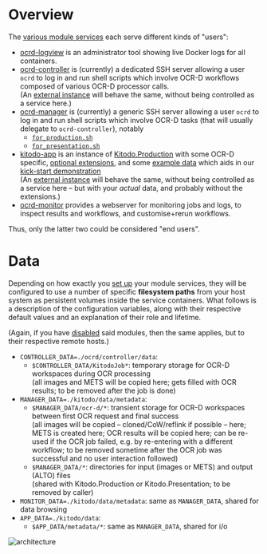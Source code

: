 # Overview

The [various module services](../setup/configure-modules.md) each serve different kinds of "users":

- [ocrd-logview](ocrd-manager.md#ocrd-logview) is an administrator tool showing live Docker logs for all containers.
- [ocrd-controller](ocrd-controller.md) is (currently) a dedicated SSH server 
  allowing a user `ocrd` to log in and run shell scripts which involve OCR-D workflows composed of various OCR-D processor calls.  
  (An [external instance](../setup/configure-external.md) will behave the same, without being controlled as a service here.)
- [ocrd-manager](usage/ocrd-manager.md#ocrd-manager) is (currently) a generic SSH server 
  allowing a user `ocrd` to log in and run shell scripts which involve OCR-D tasks (that will usually delegate to `ocrd-controller`), notably
    - [`for_production.sh`](https://github.com/slub/ocrd_manager#from-image-to-alto-files)
    - [`for_presentation.sh`](https://github.com/slub/ocrd_manager#from-mets-to-mets-file)
- [kitodo-app](usage/kitodo-production.md) is an instance of 
  [Kitodo.Production](https://github.com/slub/kitodo-production-docker) with some OCR-D specific,
  [optional extensions](https://github.com/markusweigelt/kitodo-production/tree/ocrd-main),
  and some [example data](https://slub.github.io/ocrd_kitodo/setup/preparation/#prepare-keys-and-kitodo-extensions)
  which aids in our [kick-start demonstration](usage/demo.md)  
  (An [external instance](setup/configure-external.md) will behave the same, without being controlled as a service here – 
   but with your _actual_ data, and probably without the extensions.)
- [ocrd-monitor](usage/ocrd-manager.md#ocrd-monitor) provides a webserver for monitoring jobs and logs, 
  to inspect results and workflows, and customise+rerun workflows.

Thus, only the latter two could be considered "end users".

# Data

Depending on how exactly you [set up](setup/configure-modules.md) your module services, 
they will be configured to use a number of specific **filesystem paths** from your host system
as persistent volumes inside the service containers. What follows is a description of the
configuration variables, along with their respective default values and an explanation of their
role and lifetime.

(Again, if you have [disabled](setup/enable-disable-modules.md) said modules,
then the same applies, but to their respective remote hosts.)

- `CONTROLLER_DATA=./ocrd/controller/data`:
    - `$CONTROLLER_DATA/KitodoJob*`: temporary storage for OCR-D workspaces during OCR processing  
      (all images and METS will be copied here; gets filled with OCR results; to be removed after the job is done)
- `MANAGER_DATA=./kitodo/data/metadata`:
    - `$MANAGER_DATA/ocr-d/*`: transient storage for OCR-D workspaces between first OCR request and final success  
      (all images will be copied – cloned/CoW/reflink if possible – here; METS is created here; OCR results will be copied here; 
       can be re-used if the OCR job failed, e.g. by re-entering with a different workflow; to be removed sometime after
       the OCR job was successful and no user interaction followed)
    - `$MANAGER_DATA/*`: directories for input (images or METS) and output (ALTO) files  
      (shared with Kitodo.Production or Kitodo.Presentation; to be removed by caller)
- `MONITOR_DATA=./kitodo/data/metadata`: same as `MANAGER_DATA`, shared for data browsing
- `APP_DATA=./kitodo/data`:
    - `$APP_DATA/metadata/*`: same as `MANAGER_DATA`, shared for i/o

![architecture](https://user-images.githubusercontent.com/38561704/204787229-ad83732b-39b1-4028-9439-7a22c92f0065.png)
